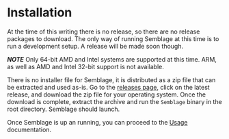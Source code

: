 # Installation

At the time of this writing there is no release, so there are no release packages to download. The only way of running Semblage at this time is to run a development setup. A release will be made soon though.

***NOTE*** Only 64-bit AMD and Intel systems are supported at this time. ARM, as well as AMD and Intel 32-bit support is not available.

There is no installer file for Semblage, it is distributed as a zip file that can be extracted and used as-is. Go to the [releases page](https://github.com/7BIndustries/Semblage/releases), click on the latest release, and download the zip file for your operating system. Once the download is complete, extract the archive and run the `Semblage` binary in the root directory. Semblage should launch.

Once Semblage is up an running, you can proceed to the [Usage](usage.md) documentation.
